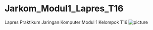 # Jarkom_Modul1_Lapres_T16
Lapres Praktikum Jaringan Komputer Modul 1 Kelompok T16
![picture](https://cdn.discordapp.com/attachments/703953460235731064/766931357833101342/unknown.png)

